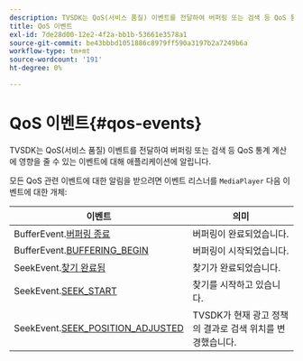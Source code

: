 ```yaml
---
description: TVSDK는 QoS(서비스 품질) 이벤트를 전달하여 버퍼링 또는 검색 등 QoS 통계 계산에 영향을 줄 수 있는 이벤트에 대해 애플리케이션에 알립니다.
title: QoS 이벤트
exl-id: 7de28d00-12e2-4f2a-bb1b-53661e3578a1
source-git-commit: be43bbbd1051886c8979ff590a3197b2a7249b6a
workflow-type: tm+mt
source-wordcount: '191'
ht-degree: 0%

---
```


# QoS 이벤트{#qos-events}

TVSDK는 QoS(서비스 품질) 이벤트를 전달하여 버퍼링 또는 검색 등 QoS 통계 계산에 영향을 줄 수 있는 이벤트에 대해 애플리케이션에 알립니다.

모든 QoS 관련 이벤트에 대한 알림을 받으려면 이벤트 리스너를 `MediaPlayer` 다음 이벤트에 대한 개체:

| 이벤트 | 의미 |
|---|---|
| BufferEvent.[버퍼링 종료](https://help.adobe.com/en_US/primetime/api/psdk/asdoc-dhls_1.4/com/adobe/mediacore/events/BufferEvent.html#BUFFERING_END) | 버퍼링이 완료되었습니다. |
| BufferEvent.[BUFFERING_BEGIN](https://help.adobe.com/en_US/primetime/api/psdk/asdoc-dhls_1.4/com/adobe/mediacore/events/BufferEvent.html#BUFFERING_BEGIN) | 버퍼링이 시작되었습니다. |
| SeekEvent.[찾기 완료됨](https://help.adobe.com/en_US/primetime/api/psdk/asdoc-dhls_1.4/com/adobe/mediacore/events/SeekEvent.html#SEEK_END) | 찾기가 완료되었습니다. |
| SeekEvent.[SEEK_START](https://help.adobe.com/en_US/primetime/api/psdk/asdoc-dhls_1.4/com/adobe/mediacore/events/SeekEvent.html#SEEK_BEGIN) | 찾기를 시작하고 있습니다. |
| SeekEvent.[SEEK_POSITION_ADJUSTED](https://help.adobe.com/en_US/primetime/api/psdk/asdoc-dhls_1.4/com/adobe/mediacore/events/SeekEvent.html#SEEK_POSITION_ADJUSTED) | TVSDK가 현재 광고 정책의 결과로 검색 위치를 변경했습니다. |
